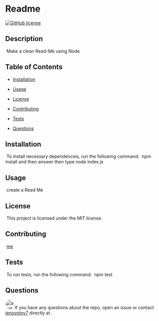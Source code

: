 
# Readme
[![GitHub license](https://img.shields.io/badge/license-MIT-blue.svg)](https://github.com/jenovotny7)
## Description
​
Make a clean Read-Me using Node
​
## Table of Contents
* [Installation](#installation) 
 
* [Usage](#usage) 
 
* [License](#license) 
 
* [Contributing](#contributing) 
 
* [Tests](#tests) 
 
* [Questions](#questions) 
 

## Installation
​
To install necessary dependencies, run the following command:
​
npm install and then answer then type node index.js
​
## Usage
​
create a Read Me
​
## License
​
This project is licensed under the MIT license.
  
## Contributing
​
[me]('https://github.com/me') 

## Tests
​
To run tests, run the following command:
​
npm test
​
## Questions
​
<img src="https://avatars3.githubusercontent.com/u/66326058?v=4" alt="avatar" style="border-radius: 16px" width="30" />
​
If you have any questions about the repo, open an issue or contact [jenovotny7](https://github.com/jenovotny7) directly at .
